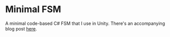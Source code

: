 # Minimal FSM
A minimal code-based C# FSM that I use in Unity. There's an accompanying blog post [here](https://bronsonzgeb.com/index.php/2021/02/20/a-minimal-fsm-for-unity/).
